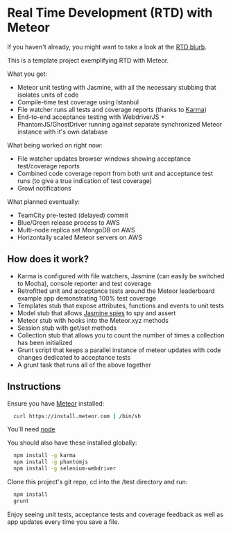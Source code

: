 Real Time Development (RTD) with Meteor
=======================================
If you haven't already, you might want to take a look at the [RTD blurb](https://github.com/xolvio/real-time-development-with-meteor/wiki/Real-Time-Development).

This is a template project exemplifying RTD with Meteor.

What you get:
* Meteor unit testing with Jasmine, with all the necessary stubbing that isolates units of code
* Compile-time test coverage using Istanbul
* File watcher runs all tests and coverage reports (thanks to [Karma](http://karma-runner.github.com/))
* End-to-end acceptance testing with WebdriverJS + PhantomJS/GhostDriver running against separate synchronized Meteor instance with it's own database

What being worked on right now:
* File watcher updates browser windows showing acceptance test/coverage reports
* Combined code coverage report from both unit and acceptance test runs (to give a true indication of test coverage)
* Growl notifications

What planned eventually:
* TeamCity pre-tested (delayed) commit
* Blue/Green release process to AWS
* Multi-node replica set MongoDB on AWS
* Horizontally scaled Meteor servers on AWS

How does it work?
-----------------
* Karma is configured with file watchers, Jasmine (can easily be switched to Mocha), console reporter and test coverage
* Retrofitted unit and acceptance tests around the Meteor leaderboard example app demonstrating 100% test coverage
* Templates stub that expose attributes, functions and events to unit tests
* Model stub that allows [Jasmine spies](https://github.com/pivotal/jasmine/wiki/Spies) to spy and assert
* Meteor stub with hooks into the Meteor.xyz methods
* Session stub with get/set methods
* Collection stub that allows you to count the number of times a collection has been initialized
* Grunt script that keeps a parallel instance of meteor updates with code changes dedicated to acceptance tests
* A grunt task that runs all of the above together

Instructions
------------
Ensure you have [Meteor](http://meteor.com) installed:
```bash
  curl https://install.meteor.com | /bin/sh
``````

You'll need [node](http://nodejs.org/)

You should also have these installed globally:
```bash
  npm install -g karma
  npm install -g phantomjs
  npm install -g selenium-webdriver
```

Clone this project's git repo, cd into the /test directory and run:
```bash
  npm install
  grunt
```

Enjoy seeing unit tests, acceptance tests and coverage feedback as well as app updates every time you save a file.
